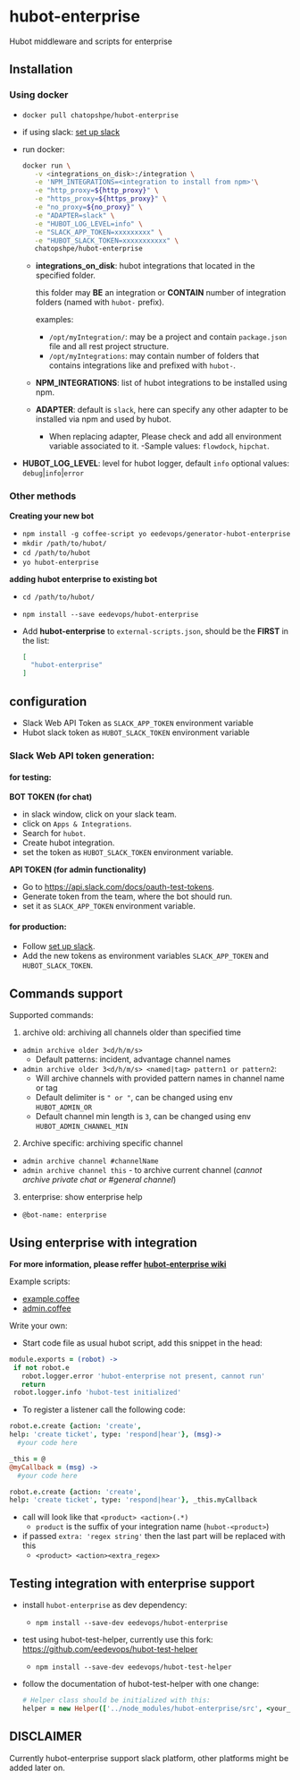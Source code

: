 # hubot-enterprise

Hubot middleware and scripts for enterprise

## Installation

### Using docker

- `docker pull chatopshpe/hubot-enterprise`
- if using slack: [set up slack](#slack-web-api-token-generation)
- run docker:
  ```bash
  docker run \
     -v <integrations_on_disk>:/integration \
     -e 'NPM_INTEGRATIONS=<integration to install from npm>'\
     -e "http_proxy=${http_proxy}" \
     -e "https_proxy=${https_proxy}" \
     -e "no_proxy=${no_proxy}" \
     -e "ADAPTER=slack" \
     -e "HUBOT_LOG_LEVEL=info" \
     -e "SLACK_APP_TOKEN=xxxxxxxxx" \
     -e "HUBOT_SLACK_TOKEN=xxxxxxxxxxx" \
     chatopshpe/hubot-enterprise
  ```
  - **integrations_on_disk**: hubot integrations that located in the specified folder.

    this folder may **BE** an integration or **CONTAIN** number of integration folders (named with `hubot-` prefix).

    examples:

    - `/opt/myIntegration/`: may be a project and contain `package.json` file and all rest project structure.
    - `/opt/myIntegrations`: may contain number of folders that contains integrations like and prefixed with `hubot-`.

  - **NPM_INTEGRATIONS**: list of hubot integrations to be installed using npm.
  
  - **ADAPTER**: default is `slack`, here can specify any other adapter to be installed via npm and used by hubot.
    - When replacing adapter, Please check and add all environment variable associated to it.
	  -Sample values: `flowdock`, `hipchat`.

 - **HUBOT_LOG_LEVEL**: level for hubot logger, default `info` optional values: `debug`|`info`|`error`

### Other methods

**Creating your new bot**

- `npm install -g coffee-script yo eedevops/generator-hubot-enterprise`
- `mkdir /path/to/hubot/`
- `cd /path/to/hubot`
- `yo hubot-enterprise`

**adding hubot enterprise to existing bot**

- `cd /path/to/hubot/`
- `npm install --save eedevops/hubot-enterprise`
- Add **hubot-enterprise** to `external-scripts.json`, should
be the **FIRST** in the list:

  ```json
  [
    "hubot-enterprise"
  ]
  ```

## configuration
 - Slack Web API Token as `SLACK_APP_TOKEN` environment variable
 - Hubot slack token as `HUBOT_SLACK_TOKEN` environment variable

### Slack Web API token generation:
#### for testing:

**BOT TOKEN (for chat)**
- in slack window, click on your slack team.
- click on `Apps & Integrations`.
- Search for `hubot`.
- Create hubot integration.
- set the token as `HUBOT_SLACK_TOKEN` environment variable.

**API TOKEN (for admin functionality)**
- Go to https://api.slack.com/docs/oauth-test-tokens.
- Generate token from the team, where the bot should run.
- set it as `SLACK_APP_TOKEN` environment variable.

#### for production:

- Follow [set up slack](https://github.com/eedevops/hubot-enterprise/wiki/slack#app-configuration).
- Add the new tokens as environment variables `SLACK_APP_TOKEN` and `HUBOT_SLACK_TOKEN`.

## Commands support

Supported commands:

1. archive old: archiving all channels older than specified time
  * `admin archive older 3<d/h/m/s>`
    - Default patterns: incident, advantage channel names
  * `admin archive older 3<d/h/m/s> <named|tag> pattern1 or pattern2`:
    - Will archive channels with provided pattern names in channel name or tag
    - Default delimiter is `" or "`, can be changed using env `HUBOT_ADMIN_OR`
    - Default channel min length is `3`, can be changed using env `HUBOT_ADMIN_CHANNEL_MIN`
2. Archive specific: archiving specific channel
  * `admin archive channel #channelName`
  * `admin archive channel this` - to archive current channel
  (_cannot archive private chat or #general channel_)
3. enterprise: show enterprise help
  * `@bot-name: enterprise`

## Using enterprise with integration
**For more information, please reffer [hubot-enterprise wiki](https://github.com/eedevops/hubot-enterprise/wiki)**

Example scripts:

- [example.coffee](example/example.coffee)
- [admin.coffee](src/admin.coffee)

Write your own:
- Start code file as usual hubot script, add this snippet in the head:

```coffee
module.exports = (robot) ->
 if not robot.e
   robot.logger.error 'hubot-enterprise not present, cannot run'
   return
 robot.logger.info 'hubot-test initialized'
```
- To register a listener call the following code:

```coffee
robot.e.create {action: 'create',
help: 'create ticket', type: 'respond|hear'}, (msg)->
  #your code here

_this = @
@myCallback = (msg) ->
  #your code here

robot.e.create {action: 'create',
help: 'create ticket', type: 'respond|hear'}, _this.myCallback
```
- call will look like that `<product> <action>(.*)`
  - `product` is the suffix of your integration name (`hubot-<product>`)
- if passed `extra: 'regex string'` then the last part will be replaced with this
  - `<product> <action><extra_regex>`

## Testing integration with enterprise support
- install `hubot-enterprise` as dev dependency:
  - `npm install --save-dev eedevops/hubot-enterprise`
- test using hubot-test-helper, currently use this fork: https://github.com/eedevops/hubot-test-helper
  - `npm install --save-dev eedevops/hubot-test-helper`
- follow the documentation of hubot-test-helper with one change:

  ```coffee
  # Helper class should be initialized with this:
  helper = new Helper(['../node_modules/hubot-enterprise/src', <your_module>])
  ```

## DISCLAIMER

Currently hubot-enterprise support slack platform, other platforms might be added later on.
